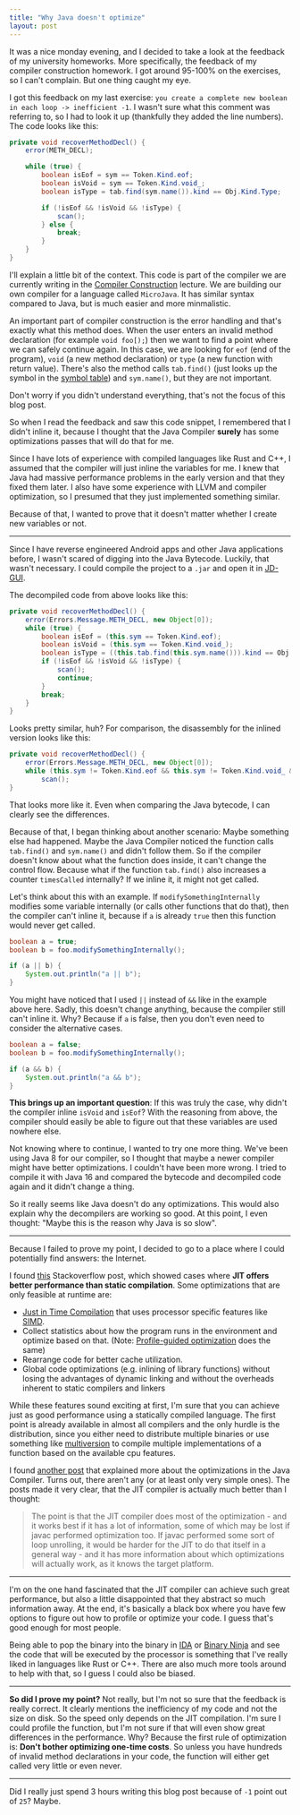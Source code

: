 ```yaml
---
title: "Why Java doesn't optimize"
layout: post
---
```


It was a nice monday evening, and I decided to take a look at the feedback of my university homeworks. More specifically, the feedback of my compiler construction homework. I got around 95-100% on the exercises, so I can't complain. But one thing caught my eye. 

I got this feedback on my last exercise: `you create a complete new boolean in each loop -> inefficient -1`. I wasn't sure what this comment was referring to, so I had to look it up (thankfully they added the line numbers). 
The code looks like this: 

```java
private void recoverMethodDecl() {
    error(METH_DECL);

    while (true) {
        boolean isEof = sym == Token.Kind.eof;
        boolean isVoid = sym == Token.Kind.void_;
        boolean isType = tab.find(sym.name()).kind == Obj.Kind.Type;

        if (!isEof && !isVoid && !isType) {
            scan();
        } else {
            break;
        }
    }
}
```

I'll explain a little bit of the context. This code is part of the compiler we are currently writing in the [Compiler Construction](https://ssw.jku.at/Teaching/Lectures/UB/VL/) lecture. We are building our own compiler for a language called `MicroJava`. It has similar syntax compared to Java, but is much easier and more minmalistic. 

An important part of compiler construction is the error handling and that's exactly what this method does. When the user enters an invalid method declaration (for example `void foo[);`) then we want to find a point where we can safely continue again. In this case, we are looking for `eof` (end of the program), `void` (a new method declaration) or `type` (a new function with return value). There's also the method calls `tab.find()` (just looks up the symbol in the [symbol table](https://en.wikipedia.org/wiki/Symbol_table)) and `sym.name()`, but they are not important. 

Don't worry if you didn't understand everything, that's not the focus of this blog post. 

So when I read the feedback and saw this code snippet, I remembered that I didn't inline it, because I thought that the Java Compiler **surely** has some optimizations passes that will do that for me. 

Since I have lots of experience with compiled languages like Rust and C++, I assumed that the compiler will just inline the variables for me. I knew that Java had massive performance problems in the early version and that they fixed them later. I also have some experience with LLVM and compiler optimization, so I presumed that they just implemented something similar.

Because of that, I wanted to prove that it doesn't matter whether I create new variables or not. 

---

Since I have reverse engineered Android apps and other Java applications before, I wasn't scared of digging into the Java Bytecode. Luckily, that wasn't necessary. I could compile the project to a `.jar` and open it in [JD-GUI](https://java-decompiler.github.io/). 

The decompiled code from above looks like this:

```java
private void recoverMethodDecl() {
    error(Errors.Message.METH_DECL, new Object[0]);
    while (true) {
        boolean isEof = (this.sym == Token.Kind.eof);
        boolean isVoid = (this.sym == Token.Kind.void_);
        boolean isType = ((this.tab.find(this.sym.name())).kind == Obj.Kind.Type);
        if (!isEof && !isVoid && !isType) {
            scan();
            continue;
        } 
        break;
    } 
}
```

Looks pretty similar, huh? For comparison, the disassembly for the inlined version looks like this:

```java
private void recoverMethodDecl() {
    error(Errors.Message.METH_DECL, new Object[0]);
    while (this.sym != Token.Kind.eof && this.sym != Token.Kind.void_ && (this.tab.find(this.sym.name())).kind != Obj.Kind.Type && (this.tab.find(this.sym.name())).kind != Obj.Kind.Prog)
        scan(); 
}
```

That looks more like it. Even when comparing the Java bytecode, I can clearly see the differences. 

Because of that, I began thinking about another scenario: 
Maybe something else had happened. Maybe the Java Compiler noticed the function calls `tab.find()` and `sym.name()` and didn't follow them. So if the compiler doesn't know about what the function does inside, it can't change the control flow. Because what if the function `tab.find()` also increases a counter `timesCalled` internally? If we inline it, it might not get called. 

Let's think about this with an example. If `modifySomethingInternally` modifies some variable internally (or calls other functions that do that), then the compiler can't inline it, because if `a` is already `true` then this function would never get called.

```java
boolean a = true;
boolean b = foo.modifySomethingInternally();

if (a || b) {
    System.out.println("a || b");
} 
```

You might have noticed that I used `||` instead of `&&` like in the example above here. Sadly, this doesn't change anything, because the compiler still can't inline it. Why? Because if `a` is false, then you don't even need to consider the alternative cases. 

```java
boolean a = false;
boolean b = foo.modifySomethingInternally();

if (a && b) {
    System.out.println("a && b");
} 
```

**This brings up an important question**: If this was truly the case, why didn't the compiler inline `isVoid` and `isEof`? With the reasoning from above, the compiler should easily be able to figure out that these variables are used nowhere else.

Not knowing where to continue, I wanted to try one more thing. We've been using Java 8 for our compiler, so I thought that maybe a newer compiler might have better optimizations. I couldn't have been more wrong. I tried to compile it with Java 16 and compared the bytecode and decompiled code again and it didn't change a thing. 

So it really seems like Java doesn't do any optimizations. This would also explain why the decompilers are working so good. 
At this point, I even thought: "Maybe this is the reason why Java is so slow".

---

Because I failed to prove my point, I decided to go to a place where I could potentially find answers: the Internet. 

I found [this](https://stackoverflow.com/a/4516830) Stackoverflow post, which showed cases where **JIT offers better performance than static compilation**. Some optimizations that are only feasible at runtime are:
- [Just in Time Compilation](https://en.wikipedia.org/wiki/Just-in-time_compilation) that uses processor specific features like [SIMD](https://en.wikipedia.org/wiki/Streaming_SIMD_Extensions). 
- Collect statistics about how the program runs in the environment and optimize based on that. (Note: [Profile-guided optimization](https://en.wikipedia.org/wiki/Profile-guided_optimization) does the same)
- Rearrange code for better cache utilization.
- Global code optimizations (e.g. inlining of library functions) without losing the advantages of dynamic linking and without the overheads inherent to static compilers and linkers

While these features sound exciting at first, I'm sure that you can achieve just as good performance using a statically compiled language. The first point is already available in almost all compilers and the only hurdle is the distribution, since you either need to distribute multiple binaries or use something like [multiversion](https://github.com/calebzulawski/multiversion) to compile multiple implementations of a function based on the available cpu features. 

I found [another post](https://stackoverflow.com/questions/5981460/optimization-by-java-compiler) that explained more about the optimizations in the Java Compiler. Turns out, there aren't any (or at least only very simple ones). The posts made it very clear, that the JIT compiler is actually much better than I thought: 

> The point is that the JIT compiler does most of the optimization - and it works best if it has a lot of information, some of which may be lost if javac performed optimization too. If javac performed some sort of loop unrolling, it would be harder for the JIT to do that itself in a general way - and it has more information about which optimizations will actually work, as it knows the target platform.

---

I'm on the one hand fascinated that the JIT compiler can achieve such great performance, but also a little disappointed that they abstract so much information away. At the end, it's basically a black box where you have few options to figure out how to profile or optimize your code. I guess that's good enough for most people. 

Being able to pop the binary into the binary in [IDA](https://hex-rays.com/ida-pro/) or [Binary Ninja](https://binary.ninja/) and see the code that will be executed by the processor is something that I've really liked in languages like Rust or C++. There are also much more tools around to help with that, so I guess I could also be biased.

---

**So did I prove my point?** Not really, but I'm not so sure that the feedback is really correct. It clearly mentions the inefficiency of my code and not the size on disk. So the speed only depends on the JIT compilation. I'm sure I could profile the function, but I'm not sure if that will even show great differences in the performance. Why? Because the first rule of optimization is: **Don't bother optimizing one-time costs**. So unless you have hundreds of invalid method declarations in your code, the function will either get called very little or even never. 

---

Did I really just spend 3 hours writing this blog post because of `-1` point out of `25`? Maybe. 
